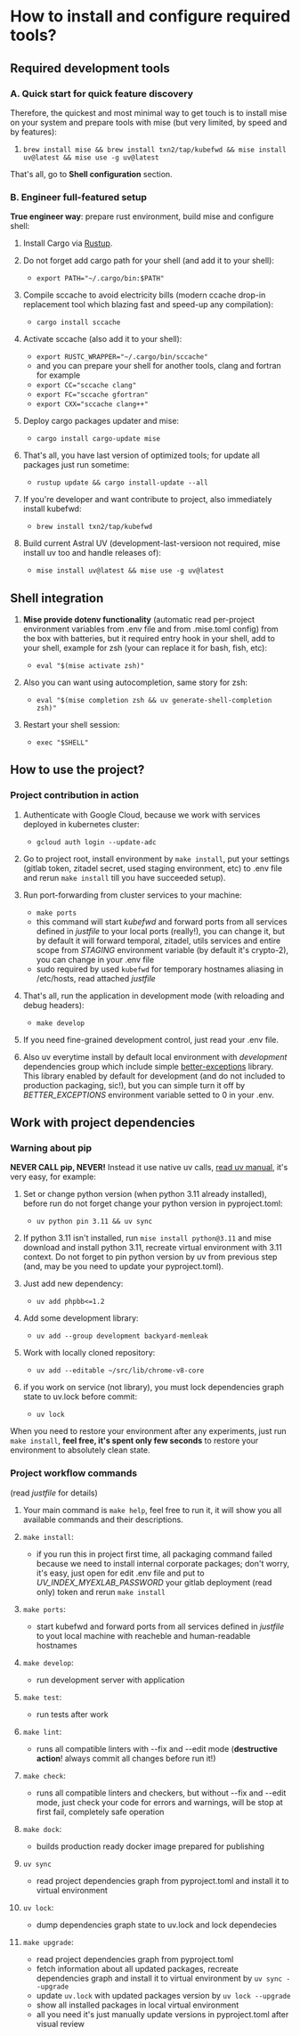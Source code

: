 # How to install and configure required tools?

## Required development tools

### A. Quick start for quick feature discovery

Therefore, the quickest and most minimal way to get touch is to install mise on your system and prepare tools with mise (but very limited, by speed and by features):

1. `brew install mise && brew install txn2/tap/kubefwd && mise install uv@latest && mise use -g uv@latest`

That's all, go to **Shell configuration** section.

### B. Engineer full-featured setup

**True engineer way**: prepare rust environment, build mise and configure shell:

1. Install Cargo via [Rustup](https://doc.rust-lang.org/book/ch01-01-installation.html).

2. Do not forget add cargo path for your shell (and add it to your shell):
    - `export PATH="~/.cargo/bin:$PATH"`

3. Compile sccache to avoid electricity bills (modern ccache drop-in replacement tool which blazing fast and speed-up any compilation):
    - `cargo install sccache`

4. Activate sccache (also add it to your shell):

    - `export RUSTC_WRAPPER="~/.cargo/bin/sccache"`
    - and you can prepare your shell for another tools, clang and fortran for example
    - `export CC="sccache clang"`
    - `export FC="sccache gfortran"`
    - `export CXX="sccache clang++"`

5. Deploy cargo packages updater and mise:
    - `cargo install cargo-update mise`

6. That's all, you have last version of optimized tools; for update all packages just run sometime:
    - `rustup update && cargo install-update --all`

7. If you're developer and want contribute to project, also immediately install kubefwd:
    - `brew install txn2/tap/kubefwd`

8. Build current Astral UV (development-last-versioon not required, mise install uv too and handle releases of):
    - `mise install uv@latest && mise use -g uv@latest`

## Shell integration

1. **Mise provide dotenv functionality** (automatic read per-project environment variables from .env file and from .mise.toml config) from the box with batteries, but it required entry hook in your shell, add to your shell, example for zsh (your can replace it for bash, fish, etc):
    - `eval "$(mise activate zsh)"`

2. Also you can want using autocompletion, same story for zsh:
    - `eval "$(mise completion zsh && uv generate-shell-completion zsh)"`

3. Restart your shell session:
    - `exec "$SHELL"`

## How to use the project?

### Project contribution in action

1. Authenticate with Google Cloud, because we work with services deployed in kubernetes cluster:
    - `gcloud auth login --update-adc`

2. Go to project root, install environment by `make install`, put your settings (gitlab token, zitadel secret, used staging environment, etc) to .env file and rerun `make install` till you have succeeded setup).

3. Run port-forwarding from cluster services to your machine:

    - `make ports`
    - this command will start _kubefwd_ and forward ports from all services defined in _justfile_ to your local ports (really!), you can change it, but by default it will forward temporal, zitadel, utils services and entire scope from _STAGING_ environment variable (by default it's crypto-2), you can change in your .env file
    - sudo required by used `kubefwd` for temporary hostnames aliasing in /etc/hosts, read attached _justfile_

4. That's all, run the application in development mode (with reloading and debug headers):
    - `make develop`

5. If you need fine-grained development control, just read your .env file.

6. Also uv everytime install by default local environment with _development_ dependencies group which include simple [better-exceptions](https://github.com/qix-/better-exceptions) library. This library enabled by default for development (and do not included to production packaging, sic!), but you can simple turn it off by _BETTER_EXCEPTIONS_ environment variable setted to 0 in your .env.

## Work with project dependencies

### Warning about pip

**NEVER CALL pip, NEVER!** Instead it use native uv calls, [read uv manual](https://docs.astral.sh/uv/guides/projects/#managing-dependencies), it's very easy, for example:

1. Set or change python version (when python 3.11 already installed), before run do not forget change your python version in pyproject.toml:
    - `uv python pin 3.11 && uv sync`

2. If python 3.11 isn't installed, run `mise install python@3.11` and mise download and install python 3.11, recreate virtual environment with 3.11 context. Do not forget to pin python version by uv from previous step (and, may be you need to update your pyproject.toml).

3. Just add new dependency:
    - `uv add phpbb<=1.2`

4. Add some development library:
    - `uv add --group development backyard-memleak`

5. Work with locally cloned repository:
    - `uv add --editable ~/src/lib/chrome-v8-core`

6. if you work on service (not library), you must lock dependencies graph state to uv.lock before commit:
    - `uv lock`

When you need to restore your environment after any experiments, just run `make install`, **feel free, it's spent only few seconds** to restore your environment to absolutely clean state.

### Project workflow commands

(read _justfile_ for details)

1. Your main command is `make help`, feel free to run it, it will show you all available commands and their descriptions.

2. `make install`:

    - if you run this in project first time, all packaging command failed because we need to install internal corporate packages; don't worry, it's easy, just open for edit .env file and put to _UV_INDEX_MYEXLAB_PASSWORD_ your gitlab deployment (read only) token and rerun `make install`

3. `make ports`:
    - start kubefwd and forward ports from all services defined in _justfile_ to yout local machine with reacheble and human-readable hostnames

4. `make develop`:
    - run development server with application

5. `make test`:
    - run tests after work

6. `make lint`:
    - runs all compatible linters with --fix and --edit mode (**destructive action**! always commit all changes before run it!)

7. `make check`:
    - runs all compatible linters and checkers, but without --fix and --edit mode, just check your code for errors and warnings, will be stop at first fail, completely safe operation

8. `make dock`:
    - builds production ready docker image prepared for publishing

9. `uv sync`
    - read project dependencies graph from pyproject.toml and install it to virtual environment

10. `uv lock`:
    - dump dependencies graph state to uv.lock and lock dependecies

11. `make upgrade`:
    - read project dependencies graph from pyproject.toml
    - fetch information about all updated packages, recreate dependencies graph and install it to virtual environment by `uv sync --upgrade`
    - update `uv.lock` with updated packages version by `uv lock --upgrade`
    - show all installed packages in local virtual environment
    - all you need it's just manually update versions in pyproject.toml after visual review
